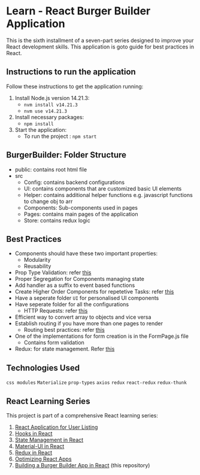 # Learn - React Burger Builder Application
This is the sixth installment of a seven-part series designed to improve your React development skills. This application is goto guide for best practices in React. 


## Instructions to run the application
Follow these instructions to get the application running:
1. Install Node.js version 14.21.3:
   - `nvm install v14.21.3`
   - `nvm use v14.21.3`
2. Install necessary packages:
   - `npm install`
3. Start the application:
   - To run the project : `npm start`


## BurgerBuilder: Folder Structure
- public: contains root html file
- src
  - Config: contains backend configurations
  - UI: contains components that are customized basic UI elements
  - Helper: contains additional helper functions e.g. javascript functions to change obj to arr
  - Components: Sub-components used in pages
  - Pages: contains main pages of the application
  - Store: contains redux logic


## Best Practices
- Components should have these two important properties:
  - Modularity
  - Reusability
- Prop Type Validation: refer [this](./Documentation/PropTypes.js)
- Proper Segregation for Components managing state
- Add handler as a suffix to event based functions
- Create Higher Order Components for repetetive Tasks: refer [this](./Documentation/HOC.md)
- Have a seperate folder `UI` for personalised UI components 
- Have seperate folder for all the configurations
  - HTTP Requests: refer [this](./Documentation/HTTP_Requests.md)
- Efficient way to convert array to objects and vice versa
- Establish routing if you have more than one pages to render
  - Routing best practices: refer [this](./Documentation/Routing.md)
- One of the implementations for form creation is in the FormPage.js file
  - Contains form validation
- Redux: for state management. Refer [this](./Documentation/Redux.md)


## Technologies Used
`css modules` `Materialize` `prop-types` `axios` `redux` `react-redux` `redux-thunk`


## React Learning Series
This project is part of a comprehensive React learning series:
1. [React Application for User Listing](https://github.com/tanishabisht/Learn-ReactUsersListing)
2. [Hooks in React](https://github.com/tanishabisht/Learn-ReactHooks)
3. [State Management in React](https://github.com/tanishabisht/Learn-ReactStateManagement) 
4. [Material-UI in React](https://github.com/tanishabisht/Learn-ReactMUI) 
5. [Redux in React](https://github.com/tanishabisht/Learn-ReactRedux) 
6. [Optimizing React Apps](https://github.com/tanishabisht/Learn-ReactOptimization) 
7. [Building a Burger Builder App in React](https://github.com/tanishabisht/Learn-ReactBurgerBuilder) (this repository)